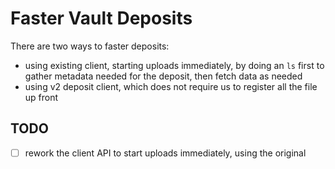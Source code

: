 # Faster Vault Deposits

There are two ways to faster deposits:

* using existing client, starting uploads immediately, by doing an `ls` first
  to gather metadata needed for the deposit, then fetch data as needed
* using v2 deposit client, which does not require us to register all the file
  up front

## TODO

* [ ] rework the client API to start uploads immediately, using the original
